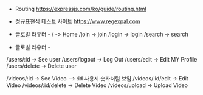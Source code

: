 - Routing
https://expressjs.com/ko/guide/routing.html

- 정규표현식 테스트 사이트
https://www.regexpal.com


- 글로벌 라우터 -
/ -> Home
/join -> join
/login -> login
/search -> search
- 글로벌 라우터 -

<!-- /users/edit -> Edit user -->
/users/:id -> See user
/users/logout -> Log Out
/users/edit -> Edit MY Profile
/users/delete -> Delete user

<!-- /videos/watch -> Watch Video -->
/videos/:id -> See Video  --> :id 사용시 숫자처럼 보임
/videos/:id/edit -> Edit Video
/videos/:id/delete -> Delete Video
/videos/upload -> Upload Video
<!-- /videos/comments -> Comment on a video
/videos/comments/delete -> Delete A Comment of a Video -->




